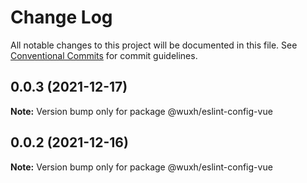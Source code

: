 # Change Log

All notable changes to this project will be documented in this file.
See [Conventional Commits](https://conventionalcommits.org) for commit guidelines.

## 0.0.3 (2021-12-17)

**Note:** Version bump only for package @wuxh/eslint-config-vue





## 0.0.2 (2021-12-16)

**Note:** Version bump only for package @wuxh/eslint-config-vue
